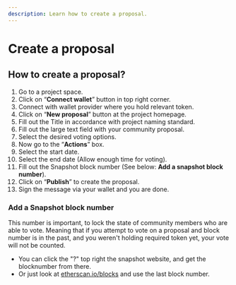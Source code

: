 ```yaml
---
description: Learn how to create a proposal.
---
```


# Create a proposal

## How to create a proposal?

1. Go to a project space.
2. Click on “**Connect wallet**” button in top right corner.
3. Connect with wallet provider where you hold relevant token.
4. Click on “**New proposal**” button at the project homepage.
5. Fill out the Title in accordance with project naming standard.
6. Fill out the large text field with your community proposal.
7. Select the desired voting options.
8. Now go to the “**Actions**” box.
9. Select the start date.
10. Select the end date \(Allow enough time for voting\).
11. Fill out the Snapshot block number \(See below: **Add a snapshot block number**\).
12. Click on “**Publish**” to create the proposal.
13. Sign the message via your wallet and you are done.

### **Add a Snapshot block number**

This number is important, to lock the state of community members who are able to vote. Meaning that if you attempt to vote on a proposal and block number is in the past, and you weren't holding required token yet, your vote will not be counted.

* You can click the "?" top right the snapshot website, and get the blocknumber from there.
* Or just look at [etherscan.io/blocks](https://etherscan.io/blocks) and use the last block number.



